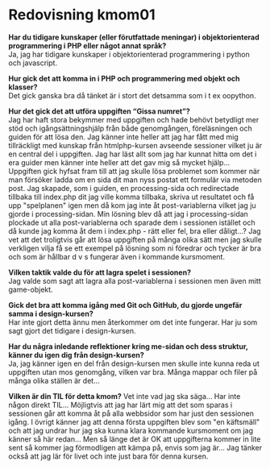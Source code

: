 ---
---
Redovisning kmom01
=========================

<!-- Detta innehåll är skrivet i markdown och du hittar innehållet i filen `content/redovisning/01_kmom01.md`. -->

**Har du tidigare kunskaper (eller förutfattade meningar) i objektorienterad programmering i PHP eller något annat språk?**  
Ja, jag har tidigare kunskaper i objektorienterad programmering i python och javascript.

**Hur gick det att komma in i PHP och programmering med objekt och klasser?**  
Det gick ganska bra då tänket är i stort det detsamma som i t ex oopython.

**Hur det gick det att utföra uppgiften “Gissa numret”?**  
Jag har haft stora bekymmer med uppgiften och hade behövt betydligt mer stöd och igångsättningshjälp från både genomgången, föreläsningen och guiden för att lösa den. Jag känner inte heller att jag har fått med mig tillräckligt med kunskap från htmlphp-kursen avseende sessioner vilket ju är en central del i uppgiften. Jag har läst allt som jag har kunnat hitta om det i era guider men känner inte heller att det gav mig så mycket hjälp... Uppgiften gick hyfsat fram till att jag skulle lösa problemet som kommer när man försöker ladda om en sida dit man nyss postat ett formulär via metoden post. Jag skapade, som i guiden, en processing-sida och redirectade tillbaka till index.php dit jag ville komma tillbaka, skriva ut resultatet och få upp "spelplanen" igen men då kom jag inte åt post-variablerna vilket jag ju gjorde i processing-sidan. Min lösning blev då att jag i processing-sidan plockade ut alla post-variablerna och sparade dem i sessionen istället och då kunde jag komma åt dem i index.php - rätt eller fel, bra eller dåligt...? Jag vet att det troligtvis går att lösa uppgiften på många olika sätt men jag skulle verkligen vilja få se ett exempel på lösning som ni föredrar och tycker är bra och som är hållbar d v s fungerar även i kommande kursmoment.

**Vilken taktik valde du för att lagra spelet i sessionen?**  
Jag valde som sagt att lagra alla post-variablerna i sessionen men även mitt game-objekt.

**Gick det bra att komma igång med Git och GitHub, du gjorde ungefär samma i design-kursen?**  
Har inte gjort detta ännu men återkommer om det inte fungerar. Har ju som sagt gjort det tidigare i design-kursen.

**Har du några inledande reflektioner kring me-sidan och dess struktur, känner du igen dig från design-kursen?**  
Ja, jag känner igen en del från design-kursen men skulle inte kunna reda ut uppgiften utan mos genomgång, vilken var bra. Många mappar och filer på många olika ställen är det...

**Vilken är din TIL för detta kmom?**
Vet inte vad jag ska säga... Har inte någon direkt TIL... Möjligtvis att jag har lärt mig att det som sparas i sessionen går att komma åt på alla webbsidor som har just den sessionen igång. I övrigt känner jag att denna första uppgiften blev som "en käftsmäll" och att jag undrar hur jag ska kunna klara kommande kursmoment om jag känner så här redan... Men så länge det är OK att uppgifterna kommer in lite sent så kommer jag förmodligen att kämpa på, envis som jag är... Jag tänker också att jag lär för livet och inte just bara för denna kursen.
